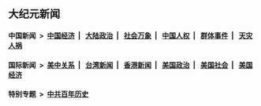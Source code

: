 ## 大纪元新闻

#### 中国新闻 &nbsp;>&nbsp; [中国经济](indexes/ncid283/README.md?09102045) &nbsp;| &nbsp; [大陆政治](indexes/ncid277/README.md?09102045) &nbsp;| &nbsp; [社会万象](indexes/ncid282/README.md?09102045) &nbsp;| &nbsp; [中国人权](indexes/ncid278/README.md?09102045) &nbsp;| &nbsp; [群体事件](indexes/ncid279/README.md?09102045) &nbsp;| &nbsp; [天灾人祸](indexes/ncid280/README.md?09102045)

#### 国际新闻 &nbsp;>&nbsp; [美中关系](indexes/nf1412576/README.md?09102045) &nbsp;| &nbsp; [台湾新闻](indexes/ncid1349361/README.md?09102045) &nbsp;| &nbsp; [香港新闻](indexes/ncid1349362/README.md?09102045) &nbsp;| &nbsp; [美国政治](indexes/ncid1078159/README.md?09102045) &nbsp;| &nbsp; [美国社会](indexes/ncid1078160/README.md?09102045) &nbsp;| &nbsp; [美国经济](indexes/ncid1078158/README.md?09102045)

#### 特别专题 &nbsp;>&nbsp; [中共百年历史](https://github.com/epoch-news/epoch-special/blob/master/README.md?09102045)  
